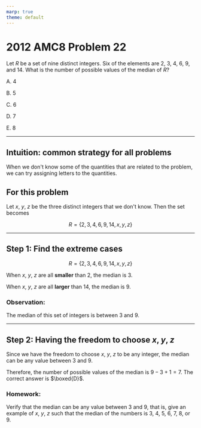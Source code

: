 ```yaml
---
marp: true
theme: default
---
```


# 2012 AMC8 Problem 22

Let $R$ be a set of nine distinct integers. Six of the elements are 2, 3, 4, 6, 9, and 14. What is the number of possible values of the median of $R$?

A. $4$

B. $5$

C. $6$

D. $7$

E. $8$

---

## Intuition: common strategy for all problems

When we don't know some of the quantities that are related to the problem, we can try assigning letters to the quantities.

## For this problem

Let $x$, $y$, $z$ be the three distinct integers that we don't know. Then the set becomes 

$$ R = \{2, 3, 4, 6, 9, 14, x, y, z\} $$

---

## Step 1: Find the extreme cases

$$ R = \{2, 3, 4, 6, 9, 14, x, y, z\} $$

When $x$, $y$, $z$ are all **smaller** than $2$, the median is $3$.

When $x$, $y$, $z$ are all **larger** than $14$, the median is $9$.

### Observation:

The median of this set of integers is between $3$ and $9$.

---

## Step 2: Having the freedom to choose $x$, $y$, $z$

Since we have the freedom to choose $x$, $y$, $z$ to be any integer, the median can be any value between $3$ and $9$.

Therefore, the number of possible values of the median is $9 - 3 + 1 = 7$. The correct answer is $\boxed{D}$.

### Homework:

Verify that the median can be any value between $3$ and $9$, that is, give an example of $x$, $y$, $z$ such that the median of the numbers is $3$, $4$, $5$, $6$, $7$, $8$, or $9$.




